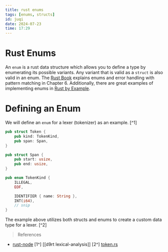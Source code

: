 ```yaml
---
title: rust enums
tags: [enums, structs]
id: juqi
date: 2024-07-23
time: 17:29
---
```


# Rust Enums

An `enum` is a rust data structure which allows you to define a type by enumerating 
its possible variants. Any variant that is valid as a `struct` is also valid 
in an enum. The [Rust Book](https://doc.rust-lang.org/book/ch06-00-enums.html) explains enums and error handling with pattern 
matching in Chapter 6. Additionally, there are great examples of implementing enums
in [Rust by Example](https://doc.rust-lang.org/rust-by-example/custom_types/enum.html). 

# Defining an Enum 

We will define an `enum` for a lexer (tokenizer) as an example. [^1]

```rust
pub struct Token {
    pub kind: TokenKind,
    pub span: Span,
}

pub struct Span {
    pub start: usize,
    pub end: usize,
}

pub enum TokenKind {
    ILLEGAL,
    EOF,

    IDENTIFIER { name: String },
    INT(i64),
    // snip
}
```
The example above utilizes both structs and enums to create a custom data type
for a lexer. [^2] 

> References

- [rust-node](l7rn-rust-node.md)
[1^] [[d9rt lexical-analysis]]
[2^] [token.rs](https://github.com/jameshaston/monkey-rust-gengilawen/blob/main/lexer/token.rs)  

